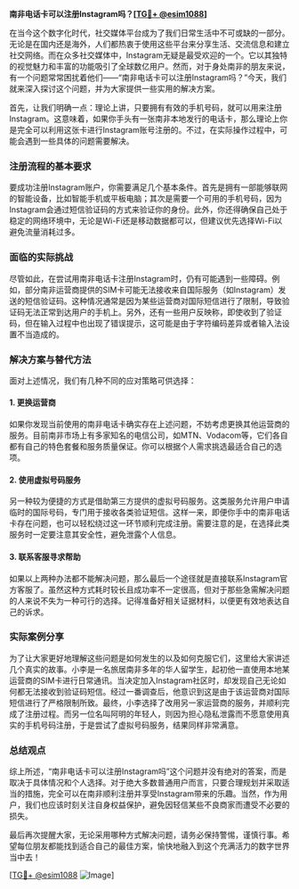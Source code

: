 **南非电话卡可以注册Instagram吗？[[TG💪+ @esim1088](https://t.me/s/esim1088)]**

在当今这个数字化时代，社交媒体平台成为了我们日常生活中不可或缺的一部分。无论是在国内还是海外，人们都热衷于使用这些平台来分享生活、交流信息和建立社交网络。而在众多社交媒体中，Instagram无疑是最受欢迎的一个。它以其独特的视觉魅力和丰富的功能吸引了全球数亿用户。然而，对于身处南非的朋友来说，有一个问题常常困扰着他们——“南非电话卡可以注册Instagram吗？”今天，我们就来深入探讨这个问题，并为大家提供一些实用的解决方案。

首先，让我们明确一点：理论上讲，只要拥有有效的手机号码，就可以用来注册Instagram。这意味着，如果你手头有一张南非本地发行的电话卡，那么理论上你是完全可以利用这张卡进行Instagram账号注册的。不过，在实际操作过程中，可能会遇到一些具体的问题需要解决。

### 注册流程的基本要求

要成功注册Instagram账户，你需要满足几个基本条件。首先是拥有一部能够联网的智能设备，比如智能手机或平板电脑；其次是需要一个可用的手机号码，因为Instagram会通过短信验证码的方式来验证你的身份。此外，你还得确保自己处于稳定的网络环境中，无论是Wi-Fi还是移动数据都可以，但建议优先选择Wi-Fi以避免流量消耗过多。

### 面临的实际挑战

尽管如此，在尝试用南非电话卡注册Instagram时，仍有可能遇到一些障碍。例如，部分南非运营商提供的SIM卡可能无法接收来自国际服务（如Instagram）发送的短信验证码。这种情况通常是因为某些运营商对国际短信进行了限制，导致验证码无法正常到达用户的手机上。另外，还有一些用户反映称，即使收到了验证码，但在输入过程中也出现了错误提示，这可能是由于字符编码差异或者输入法设置不当造成的。

### 解决方案与替代方法

面对上述情况，我们有几种不同的应对策略可供选择：

#### 1. 更换运营商
如果你发现当前使用的南非电话卡确实存在上述问题，不妨考虑更换其他运营商的服务。目前南非市场上有多家知名的电信公司，如MTN、Vodacom等，它们各自都有自己的特色套餐和服务质量保证。你可以根据个人需求挑选最适合自己的选项。

#### 2. 使用虚拟号码服务
另一种较为便捷的方式是借助第三方提供的虚拟号码服务。这类服务允许用户申请临时的国际号码，专门用于接收各类验证短信。这样一来，即便你手中的南非电话卡存在问题，也可以轻松绕过这一环节顺利完成注册。需要注意的是，在选择此类服务时一定要注意其安全性，避免泄露个人信息。

#### 3. 联系客服寻求帮助
如果以上两种办法都不能解决问题，那么最后一个途径就是直接联系Instagram官方客服了。虽然这种方式耗时较长且成功率不一定很高，但对于那些急需解决问题的人来说不失为一种可行的选择。记得准备好相关证据材料，以便更有效地表达自己的诉求。

### 实际案例分享

为了让大家更好地理解这些问题是如何发生的以及如何克服它们，这里给大家讲述几个真实的故事。小李是一名旅居南非多年的华人留学生，起初他一直使用本地某运营商的SIM卡进行日常通讯。当决定加入Instagram社区时，却发现自己无论如何都无法接收到验证码短信。经过一番调查后，他意识到这是由于该运营商对国际短信进行了严格限制所致。最终，小李选择了改用另一家运营商的服务，并顺利完成了注册过程。而另一位名叫阿明的年轻人，则因为担心隐私泄露而不愿意使用真实的手机号码注册，于是尝试了虚拟号码服务，结果同样非常满意。

### 总结观点

综上所述，“南非电话卡可以注册Instagram吗”这个问题并没有绝对的答案，而是取决于具体情况和个人选择。对于绝大多数普通用户而言，只要合理规划并采取适当的措施，完全可以在南非顺利注册并享受Instagram带来的乐趣。当然，作为用户，我们也应该时刻关注自身权益保护，避免因轻信某些不良商家而遭受不必要的损失。

最后再次提醒大家，无论采用哪种方式解决问题，请务必保持警惕，谨慎行事。希望每位朋友都能找到适合自己的最佳方案，愉快地融入到这个充满活力的数字世界当中去！

[[TG💪+ @esim1088](https://t.me/s/esim1088) ![Image](https://i.postimg.cc/4NQfJmqS/Snipaste-2025-05-13-00-14-12.png)]